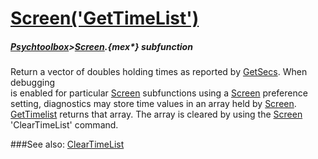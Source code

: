 # [Screen('GetTimeList')](Screen-GetTimeList) 
##### [Psychtoolbox](Pyschtoolbox)>[Screen](Screen).{mex*} subfunction


Return a vector of doubles holding times as reported by [GetSecs](GetSecs).  When debugging  
is enabled for particular  [Screen](Screen) subfunctions using a [Screen](Screen) preference  
setting, diagnostics may store time values in an array held by [Screen](Screen).  
[GetTimelist](GetTimelist) returns that array. The array is cleared by using the [Screen](Screen)  
'ClearTimeList' command.  


###See also:
[ClearTimeList](Screen-ClearTimeList)
